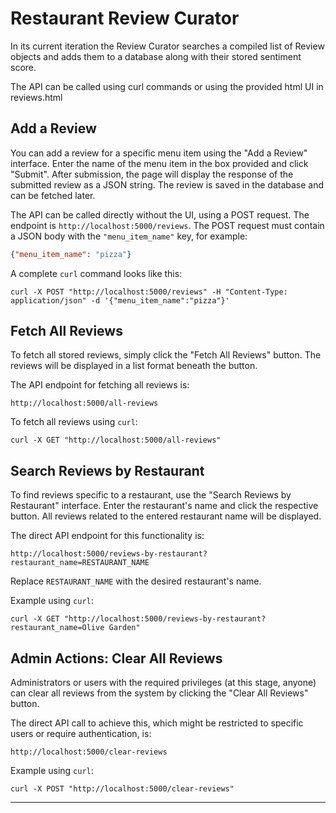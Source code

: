 # Restaurant Review Curator

In its current iteration the Review Curator searches a compiled list of Review objects and adds them to a database along with their stored sentiment score.

The API can be called using curl commands or using the provided html UI in reviews.html

## Add a Review
You can add a review for a specific menu item using the "Add a Review" interface.
Enter the name of the menu item in the box provided and click "Submit".
After submission, the page will display the response of the submitted review as a JSON string. The review is saved in the database and can be fetched later.

The API can be called directly without the UI, using a POST request.
The endpoint is `http://localhost:5000/reviews`.
The POST request must contain a JSON body with the `"menu_item_name"` key, for example:
```json
{"menu_item_name": "pizza"}
```
A complete `curl` command looks like this:
```shell
curl -X POST "http://localhost:5000/reviews" -H "Content-Type: application/json" -d '{"menu_item_name":"pizza"}'
```

## Fetch All Reviews
To fetch all stored reviews, simply click the "Fetch All Reviews" button. The reviews will be displayed in a list format beneath the button. 

The API endpoint for fetching all reviews is:
```
http://localhost:5000/all-reviews
```

To fetch all reviews using `curl`:
```shell
curl -X GET "http://localhost:5000/all-reviews"
```

## Search Reviews by Restaurant
To find reviews specific to a restaurant, use the "Search Reviews by Restaurant" interface. Enter the restaurant's name and click the respective button. All reviews related to the entered restaurant name will be displayed.

The direct API endpoint for this functionality is:
```
http://localhost:5000/reviews-by-restaurant?restaurant_name=RESTAURANT_NAME
```
Replace `RESTAURANT_NAME` with the desired restaurant's name.

Example using `curl`:
```shell
curl -X GET "http://localhost:5000/reviews-by-restaurant?restaurant_name=Olive Garden"
```

## Admin Actions: Clear All Reviews
Administrators or users with the required privileges (at this stage, anyone) can clear all reviews from the system by clicking the "Clear All Reviews" button.

The direct API call to achieve this, which might be restricted to specific users or require authentication, is:
```
http://localhost:5000/clear-reviews
```
Example using `curl`:
```shell
curl -X POST "http://localhost:5000/clear-reviews"
```

---
